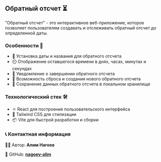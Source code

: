 ## Обратный отсчет ⏳

"Обратный отсчет" - это интерактивное веб-приложение, которое позволяет пользователям создавать и отслеживать обратный отсчет до определенной даты.

### Особенности 🌟

- 📅 Установка даты и названия для обратного отсчета
- ⏲️ Отображение оставшегося времени в днях, часах, минутах и секундах
- 🔔 Уведомление о завершении обратного отсчета
- 🔄 Возможность сброса и создания нового обратного отсчета
- 💾 Сохранение данных обратного отсчета в локальном хранилище

### Технологический стек 🛠️

- ⚛️ React для построения пользовательского интерфейса
- 🎨 Tailwind CSS для стилизации
- 📦 Vite для быстрой разработки и сборки

### 📞 Контактная информация

👨‍💻 Автор: **Алим Нагоев**

🐙 GitHub: **[nagoev-alim](https://github.com/nagoev-alim)**
